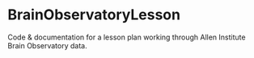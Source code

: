 # BrainObservatoryLesson
Code &amp; documentation for a lesson plan working through Allen Institute Brain Observatory data.
